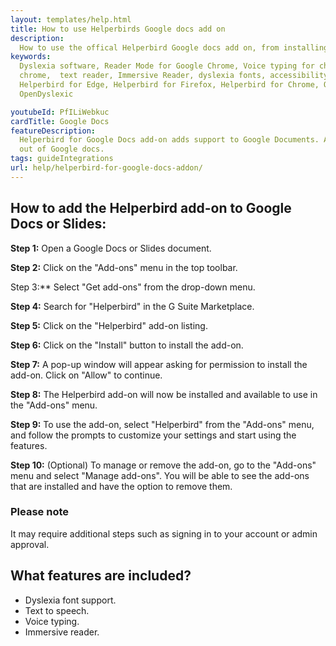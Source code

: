 ```yaml
---
layout: templates/help.html
title: How to use Helperbirds Google docs add on
description:
  How to use the offical Helperbird Google docs add on, from installing, the features and more.
keywords:
  Dyslexia software, Reader Mode for Google Chrome, Voice typing for chrome, Text to speech for
  chrome,  text reader, Immersive Reader, dyslexia fonts, accessibility software, dyslexia software,
  Helperbird for Edge, Helperbird for Firefox, Helperbird for Chrome, Opendyslexic for Chrome,
  OpenDyslexic

youtubeId: PfILiWebkuc
cardTitle: Google Docs
featureDescription:
  Helperbird for Google Docs add-on adds support to Google Documents. Allowing you to get even more
  out of Google docs.
tags: guideIntegrations
url: help/helperbird-for-google-docs-addon/
---
```



## How to add the Helperbird add-on to Google Docs or Slides:

**Step 1:** Open a Google Docs or Slides document.

**Step 2:** Click on the "Add-ons" menu in the top toolbar.

Step 3:** Select "Get add-ons" from the drop-down menu.

**Step 4:** Search for "Helperbird" in the G Suite Marketplace.

**Step 5:** Click on the "Helperbird" add-on listing.

**Step 6:** Click on the "Install" button to install the add-on.

**Step 7:** A pop-up window will appear asking for permission to install the add-on. Click on "Allow" to continue.

**Step 8:** The Helperbird add-on will now be installed and available to use in the "Add-ons" menu.

**Step 9:** To use the add-on, select "Helperbird" from the "Add-ons" menu, and follow the prompts to customize your settings and start using the features.

**Step 10:** (Optional) To manage or remove the add-on, go to the "Add-ons" menu and select "Manage add-ons". You will be able to see the add-ons that are installed and have the option to remove them.

### Please note
It may require additional steps such as signing in to your account or admin approval.


## What features are included?

- Dyslexia font support.
- Text to speech.
- Voice typing.
- Immersive reader.
